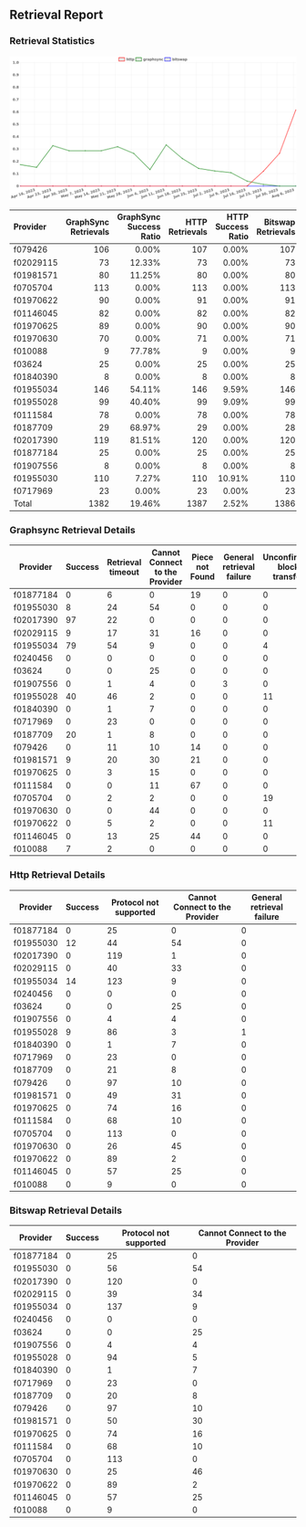 ## Retrieval Report
### Retrieval Statistics
<img src="https://raw.githubusercontent.com/data-preservation-programs/filplus-checker-assets/main/filecoin-project/filecoin-plus-large-datasets/issues/1537/1691458775157.png"/>

| Provider  | GraphSync Retrievals | GraphSync Success Ratio | HTTP Retrievals | HTTP Success Ratio | Bitswap Retrievals | Bitswap Success Ratio |
| :-------- | -------------------: | ----------------------: | --------------: | -----------------: | -----------------: | --------------------: |
| f079426   |                  106 |                   0.00% |             107 |              0.00% |                107 |                 0.00% |
| f02029115 |                   73 |                  12.33% |              73 |              0.00% |                 73 |                 0.00% |
| f01981571 |                   80 |                  11.25% |              80 |              0.00% |                 80 |                 0.00% |
| f0705704  |                  113 |                   0.00% |             113 |              0.00% |                113 |                 0.00% |
| f01970622 |                   90 |                   0.00% |              91 |              0.00% |                 91 |                 0.00% |
| f01146045 |                   82 |                   0.00% |              82 |              0.00% |                 82 |                 0.00% |
| f01970625 |                   89 |                   0.00% |              90 |              0.00% |                 90 |                 0.00% |
| f01970630 |                   70 |                   0.00% |              71 |              0.00% |                 71 |                 0.00% |
| f010088   |                    9 |                  77.78% |               9 |              0.00% |                  9 |                 0.00% |
| f03624    |                   25 |                   0.00% |              25 |              0.00% |                 25 |                 0.00% |
| f01840390 |                    8 |                   0.00% |               8 |              0.00% |                  8 |                 0.00% |
| f01955034 |                  146 |                  54.11% |             146 |              9.59% |                146 |                 0.00% |
| f01955028 |                   99 |                  40.40% |              99 |              9.09% |                 99 |                 0.00% |
| f0111584  |                   78 |                   0.00% |              78 |              0.00% |                 78 |                 0.00% |
| f0187709  |                   29 |                  68.97% |              29 |              0.00% |                 28 |                 0.00% |
| f02017390 |                  119 |                  81.51% |             120 |              0.00% |                120 |                 0.00% |
| f01877184 |                   25 |                   0.00% |              25 |              0.00% |                 25 |                 0.00% |
| f01907556 |                    8 |                   0.00% |               8 |              0.00% |                  8 |                 0.00% |
| f01955030 |                  110 |                   7.27% |             110 |             10.91% |                110 |                 0.00% |
| f0717969  |                   23 |                   0.00% |              23 |              0.00% |                 23 |                 0.00% |
| Total     |                 1382 |                  19.46% |            1387 |              2.52% |               1386 |                 0.00% |

### Graphsync Retrieval Details
| Provider  | Success | Retrieval timeout | Cannot Connect to the Provider | Piece not Found | General retrieval failure | Unconfirmed block transfer | Provider not online | Retrieval rejected | Retrieval not free |
| --------- | ------- | ----------------- | ------------------------------ | --------------- | ------------------------- | -------------------------- | ------------------- | ------------------ | ------------------ |
| f01877184 | 0       | 6                 | 0                              | 19              | 0                         | 0                          | 0                   | 0                  | 0                  |
| f01955030 | 8       | 24                | 54                             | 0               | 0                         | 0                          | 24                  | 0                  | 0                  |
| f02017390 | 97      | 22                | 0                              | 0               | 0                         | 0                          | 0                   | 0                  | 0                  |
| f02029115 | 9       | 17                | 31                             | 16              | 0                         | 0                          | 0                   | 0                  | 0                  |
| f01955034 | 79      | 54                | 9                              | 0               | 0                         | 4                          | 0                   | 0                  | 0                  |
| f0240456  | 0       | 0                 | 0                              | 0               | 0                         | 0                          | 0                   | 0                  | 0                  |
| f03624    | 0       | 0                 | 25                             | 0               | 0                         | 0                          | 0                   | 0                  | 0                  |
| f01907556 | 0       | 1                 | 4                              | 0               | 3                         | 0                          | 0                   | 0                  | 0                  |
| f01955028 | 40      | 46                | 2                              | 0               | 0                         | 11                         | 0                   | 0                  | 0                  |
| f01840390 | 0       | 1                 | 7                              | 0               | 0                         | 0                          | 0                   | 0                  | 0                  |
| f0717969  | 0       | 23                | 0                              | 0               | 0                         | 0                          | 0                   | 0                  | 0                  |
| f0187709  | 20      | 1                 | 8                              | 0               | 0                         | 0                          | 0                   | 0                  | 0                  |
| f079426   | 0       | 11                | 10                             | 14              | 0                         | 0                          | 0                   | 1                  | 70                 |
| f01981571 | 9       | 20                | 30                             | 21              | 0                         | 0                          | 0                   | 0                  | 0                  |
| f01970625 | 0       | 3                 | 15                             | 0               | 0                         | 0                          | 71                  | 0                  | 0                  |
| f0111584  | 0       | 0                 | 11                             | 67              | 0                         | 0                          | 0                   | 0                  | 0                  |
| f0705704  | 0       | 2                 | 2                              | 0               | 0                         | 19                         | 32                  | 0                  | 58                 |
| f01970630 | 0       | 0                 | 44                             | 0               | 0                         | 0                          | 26                  | 0                  | 0                  |
| f01970622 | 0       | 5                 | 2                              | 0               | 0                         | 11                         | 71                  | 1                  | 0                  |
| f01146045 | 0       | 13                | 25                             | 44              | 0                         | 0                          | 0                   | 0                  | 0                  |
| f010088   | 7       | 2                 | 0                              | 0               | 0                         | 0                          | 0                   | 0                  | 0                  |

### Http Retrieval Details
| Provider  | Success | Protocol not supported | Cannot Connect to the Provider | General retrieval failure |
| --------- | ------- | ---------------------- | ------------------------------ | ------------------------- |
| f01877184 | 0       | 25                     | 0                              | 0                         |
| f01955030 | 12      | 44                     | 54                             | 0                         |
| f02017390 | 0       | 119                    | 1                              | 0                         |
| f02029115 | 0       | 40                     | 33                             | 0                         |
| f01955034 | 14      | 123                    | 9                              | 0                         |
| f0240456  | 0       | 0                      | 0                              | 0                         |
| f03624    | 0       | 0                      | 25                             | 0                         |
| f01907556 | 0       | 4                      | 4                              | 0                         |
| f01955028 | 9       | 86                     | 3                              | 1                         |
| f01840390 | 0       | 1                      | 7                              | 0                         |
| f0717969  | 0       | 23                     | 0                              | 0                         |
| f0187709  | 0       | 21                     | 8                              | 0                         |
| f079426   | 0       | 97                     | 10                             | 0                         |
| f01981571 | 0       | 49                     | 31                             | 0                         |
| f01970625 | 0       | 74                     | 16                             | 0                         |
| f0111584  | 0       | 68                     | 10                             | 0                         |
| f0705704  | 0       | 113                    | 0                              | 0                         |
| f01970630 | 0       | 26                     | 45                             | 0                         |
| f01970622 | 0       | 89                     | 2                              | 0                         |
| f01146045 | 0       | 57                     | 25                             | 0                         |
| f010088   | 0       | 9                      | 0                              | 0                         |

### Bitswap Retrieval Details
| Provider  | Success | Protocol not supported | Cannot Connect to the Provider |
| --------- | ------- | ---------------------- | ------------------------------ |
| f01877184 | 0       | 25                     | 0                              |
| f01955030 | 0       | 56                     | 54                             |
| f02017390 | 0       | 120                    | 0                              |
| f02029115 | 0       | 39                     | 34                             |
| f01955034 | 0       | 137                    | 9                              |
| f0240456  | 0       | 0                      | 0                              |
| f03624    | 0       | 0                      | 25                             |
| f01907556 | 0       | 4                      | 4                              |
| f01955028 | 0       | 94                     | 5                              |
| f01840390 | 0       | 1                      | 7                              |
| f0717969  | 0       | 23                     | 0                              |
| f0187709  | 0       | 20                     | 8                              |
| f079426   | 0       | 97                     | 10                             |
| f01981571 | 0       | 50                     | 30                             |
| f01970625 | 0       | 74                     | 16                             |
| f0111584  | 0       | 68                     | 10                             |
| f0705704  | 0       | 113                    | 0                              |
| f01970630 | 0       | 25                     | 46                             |
| f01970622 | 0       | 89                     | 2                              |
| f01146045 | 0       | 57                     | 25                             |
| f010088   | 0       | 9                      | 0                              |
